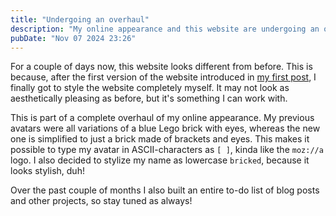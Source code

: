 ```yaml
---
title: "Undergoing an overhaul"
description: "My online appearance and this website are undergoing an overhaul. Here's what's new."
pubDate: "Nov 07 2024 23:26"
---
```


For a couple of days now, this website looks different from before. This is because, after the first version of the website introduced in [my first post](./welcome-to-my-blog), I finally got to style the website completely myself. It may not look as aesthetically pleasing as before, but it's something I can work with.

This is part of a complete overhaul of my online appearance. My previous avatars were all variations of a blue Lego brick with eyes, whereas the new one is simplified to just a brick made of brackets and eyes. This makes it possible to type my avatar in ASCII-characters as `[ ]`, kinda like the `moz://a` logo. I also decided to stylize my name as lowercase `bricked`, because it looks stylish, duh!

Over the past couple of months I also built an entire to-do list of blog posts and other projects, so stay tuned as always!
